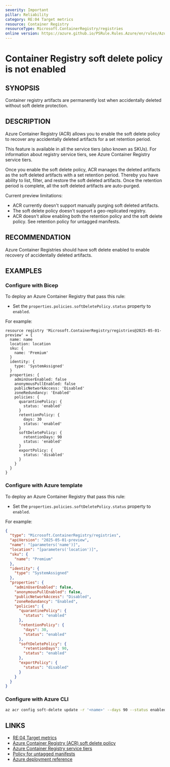```yaml
---
severity: Important
pillar: Reliability
category: RE:04 Target metrics
resource: Container Registry
resourceType: Microsoft.ContainerRegistry/registries
online version: https://azure.github.io/PSRule.Rules.Azure/en/rules/Azure.ACR.SoftDelete/
---
```


# Container Registry soft delete policy is not enabled

## SYNOPSIS

Container registry artifacts are permanently lost when accidentally deleted without soft delete protection.

## DESCRIPTION

Azure Container Registry (ACR) allows you to enable the soft delete policy to recover any accidentally deleted artifacts for a set retention period.

This feature is available in all the service tiers (also known as SKUs).
For information about registry service tiers, see Azure Container Registry service tiers.

Once you enable the soft delete policy, ACR manages the deleted artifacts as the soft deleted artifacts with a set retention period.
Thereby you have ability to list, filter, and restore the soft deleted artifacts.
Once the retention period is complete, all the soft deleted artifacts are auto-purged.

Current preview limitations:

- ACR currently doesn't support manually purging soft deleted artifacts.
- The soft delete policy doesn't support a geo-replicated registry.
- ACR doesn't allow enabling both the retention policy and the soft delete policy. See retention policy for untagged manifests.

## RECOMMENDATION

Azure Container Registries should have soft delete enabled to enable recovery of accidentally deleted artifacts.

## EXAMPLES

### Configure with Bicep

To deploy an Azure Container Registry that pass this rule:

- Set the `properties.policies.softDeletePolicy.status` property to `enabled`.

For example:

```bicep
resource registry 'Microsoft.ContainerRegistry/registries@2025-05-01-preview' = {
  name: name
  location: location
  sku: {
    name: 'Premium'
  }
  identity: {
    type: 'SystemAssigned'
  }
  properties: {
    adminUserEnabled: false
    anonymousPullEnabled: false
    publicNetworkAccess: 'Disabled'
    zoneRedundancy: 'Enabled'
    policies: {
      quarantinePolicy: {
        status: 'enabled'
      }
      retentionPolicy: {
        days: 30
        status: 'enabled'
      }
      softDeletePolicy: {
        retentionDays: 90
        status: 'enabled'
      }
      exportPolicy: {
        status: 'disabled'
      }
    }
  }
}
```

<!-- external:avm avm/res/container-registry/registry softDeletePolicyStatus -->

### Configure with Azure template

To deploy an Azure Container Registry that pass this rule:

- Set the `properties.policies.softDeletePolicy.status` property to `enabled`.

For example:

```json
{
  "type": "Microsoft.ContainerRegistry/registries",
  "apiVersion": "2025-05-01-preview",
  "name": "[parameters('name')]",
  "location": "[parameters('location')]",
  "sku": {
    "name": "Premium"
  },
  "identity": {
    "type": "SystemAssigned"
  },
  "properties": {
    "adminUserEnabled": false,
    "anonymousPullEnabled": false,
    "publicNetworkAccess": "Disabled",
    "zoneRedundancy": "Enabled",
    "policies": {
      "quarantinePolicy": {
        "status": "enabled"
      },
      "retentionPolicy": {
        "days": 30,
        "status": "enabled"
      },
      "softDeletePolicy": {
        "retentionDays": 90,
        "status": "enabled"
      },
      "exportPolicy": {
        "status": "disabled"
      }
    }
  }
}
```

### Configure with Azure CLI

```bash
az acr config soft-delete update -r '<name>' --days 90 --status enabled
```

## LINKS

- [RE:04 Target metrics](https://learn.microsoft.com/azure/well-architected/reliability/metrics)
- [Azure Container Registry (ACR) soft delete policy](https://learn.microsoft.com/azure/container-registry/container-registry-soft-delete-policy)
- [Azure Container Registry service tiers](https://learn.microsoft.com/azure/container-registry/container-registry-skus)
- [Policy for untagged manifests](https://learn.microsoft.com/azure/container-registry/container-registry-retention-policy)
- [Azure deployment reference](https://learn.microsoft.com/azure/templates/microsoft.containerregistry/registries)
